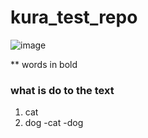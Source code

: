 # kura_test_repo

![image](https://user-images.githubusercontent.com/67888547/125701530-0e2e74aa-15e6-4790-847d-b1ce7dc3c06f.png)

** words in bold 

### what is do to the text

1. cat
2. dog
  -cat
  -dog
